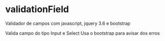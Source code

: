 # validationField
Validador de campos com javascript, jquery 3.6 e bootstrap

Valida campo do tipo Input e Select
Usa o bootstrap para avisar dos erros
